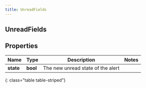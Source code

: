 ```yaml
---
title: UnreadFields
---
```

## UnreadFields

## Properties

|Name | Type | Description | Notes|
|------------ | ------------- | ------------- | -------------|
| **state** | **bool** | The new unread state of the alert | |
{: class="table table-striped"}


